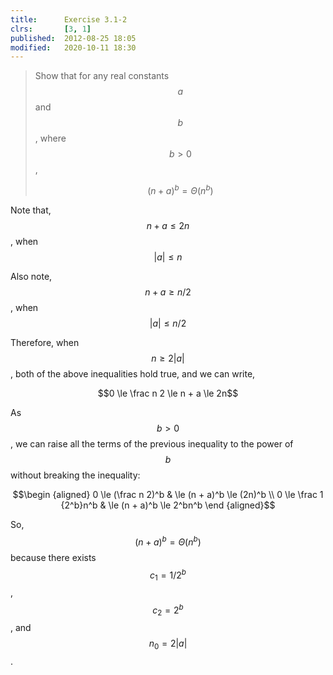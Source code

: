 ```yaml
---
title:      Exercise 3.1-2
clrs:       [3, 1]
published:  2012-08-25 18:05
modified:   2020-10-11 18:30
---
```


> Show that for any real constants $$a$$ and $$b$$, where $$b > 0$$,
>
> $$(n + a)^b =\Theta(n^b)$$

Note that, $$n + a \le 2n$$, when $$\vert a \vert \le n$$

Also note, $$n + a \ge n/2$$, when $$\vert a \vert \le n/2$$

Therefore, when $$n \ge 2 \vert a \vert$$, both of the above inequalities hold true, and we can write,

$$0 \le \frac n 2 \le n + a \le 2n$$

As $$b > 0$$, we can raise all the terms of the previous inequality to the power of $$b$$ without breaking the inequality:

$$\begin {aligned}
0 \le (\frac n 2)^b    & \le (n + a)^b \le (2n)^b \\
0 \le \frac 1 {2^b}n^b & \le (n + a)^b \le 2^bn^b
\end {aligned}$$

So, $$(n + a)^b = \Theta(n^b)$$ because there exists $$c_1 = 1/{2^b}$$, $$c_2 = 2^b$$, and $$n_0 = 2 \vert a \vert$$.
